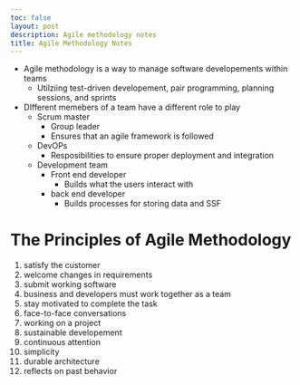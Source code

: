 ```yaml
---
toc: false
layout: post
description: Agile methodology notes
title: Agile Methodology Notes
---
```


 - Agile methodology is a way to manage software developements within teams
   - Utilziing test-driven developement, pair programming, planning sessions, and sprints
 - DIfferent memebers of a team have a different role to play
   - Scrum master
     - Group leader
     - Ensures that an agile framework is followed
   - DevOPs
     - Resposibilities to ensure proper deployment and integration
   - Development team
     - Front end developer
       - Builds what the users interact with
     - back end developer
       - Builds processes for storing data and SSF

# The Principles of Agile Methodology 
 1. satisfy the customer
 2. welcome changes in requirements
 3. submit working software
 4. business and developers must work together as a team
 5. stay motivated to complete the task
 6. face-to-face conversations
 7. working on a project
 8. sustainable developement
 9. continuous attention
 10. simplicity
 11. durable architecture
 12. reflects on past behavior